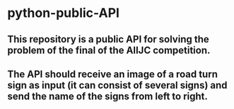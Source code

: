 # python-public-API
## This repository is a public API for solving the problem of the final of the AIIJC competition.
## The API should receive an image of a road turn sign as input (it can consist of several signs) and send the name of the signs from left to right.
